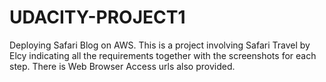 # UDACITY-PROJECT1
Deploying Safari Blog on AWS.
 This is a project involving Safari Travel by Elcy indicating all the requirements together with the screenshots for each step.
 There is Web Browser Access urls also provided.
 
